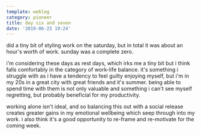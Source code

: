 ```yaml
---
template: weblog
category: pioneer
title: day six and seven
date: '2019-06-23 19:24'
---
```

did a tiny bit of styling work on the saturday, but in total it was about an hour's worth of work. sunday was a complete zero.

i'm considering these days as rest days, which irks me a tiny bit but i think falls comfortably in the category of work-life balance. it's something i struggle with as i have a tendency to feel guilty enjoying myself, but i'm in my 20s in a great city with great friends and it's summer. being able to spend time with them is not only valuable and something i can't see myself regretting, but probably beneficial for my productivity.

working alone isn't ideal, and so balancing this out with a social release creates greater gains in my emotional wellbeing which seep through into my work. i also think it's a good opportunity to re-frame and re-motivate for the coming week.
